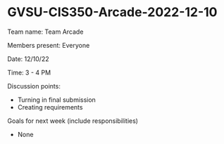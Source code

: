 # GVSU-CIS350-Arcade-2022-12-10

Team name: Team Arcade

Members present: Everyone

Date: 12/10/22

Time: 3 - 4 PM

Discussion points:

* Turning in final submission
* Creating requirements

Goals for next week (include responsibilities)

* None
